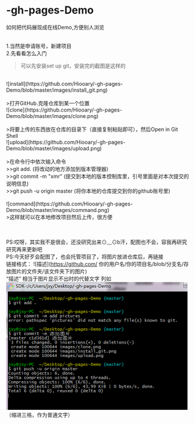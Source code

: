 # -gh-pages-Demo
如何把代码展现成在线Demo,方便别人浏览

<br>1.当然是申请账号，新建项目
<br>2.先看看怎么入门
>可以先安装set up git，安装完的截图是这样的
<br>
![install](https://github.com/Hiooary/-gh-pages-Demo/blob/master/images/install_git.png)  
<br>
<br>
>打开GitHub.克隆仓库到某一个位置
<br>![clone](https://github.com/Hiooary/-gh-pages-Demo/blob/master/images/clone.png) 
<br>
<br>
>将要上传的东西放在仓库的目录下（直接复制粘贴即可），然后Open in Git Shell
<br>![upload](https://github.com/Hiooary/-gh-pages-Demo/blob/master/images/upload.png) 
<br>
<br>
>在命令行中依次输入命令
<br>
>>git add. (将改动的地方添加到版本管理器)
<br>
>>git  commit -m "xmr"  (提交到本地的版本控制库里，引号里面是对本次提交的说明信息)
<br>
>>git push -u origin master  (将你本地的仓库提交到你的github账号里)
<br>
<br>![command](https://github.com/Hiooary/-gh-pages-Demo/blob/master/images/command.png) 
<br>
>这样就可以在本地修改项目然后上传，很方便
<br>
<br>
      
<br>PS:哎呀，其实我不是很会，还没研究出来⊙﹏⊙b汗，配图也不会，容我再研究 研究再来更新吧
<br>PS:今天好歹会配图了，也会托管项目了，将图片放进仓库后，再链接
<br>链接格式： ![描述](https://github.com/ 你的用户名/你的项目名/blob/分支名/存放图片的文件夹/该文件夹下的图片)
<br>“描述” 相当于图片显示不出时的代替文字 列如
    ![command](https://github.com/Hiooary/-gh-pages-Demo/blob/master/images/command.png)（缩进三格，作为普通文字）
